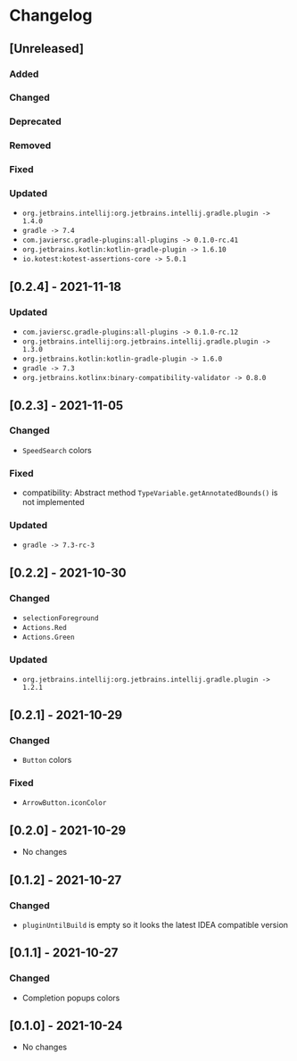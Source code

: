 # Changelog

## [Unreleased]

### Added

### Changed

### Deprecated

### Removed

### Fixed

### Updated

- `org.jetbrains.intellij:org.jetbrains.intellij.gradle.plugin -> 1.4.0`
- `gradle -> 7.4`
- `com.javiersc.gradle-plugins:all-plugins -> 0.1.0-rc.41`
- `org.jetbrains.kotlin:kotlin-gradle-plugin -> 1.6.10`
- `io.kotest:kotest-assertions-core -> 5.0.1`

## [0.2.4] - 2021-11-18

### Updated

- `com.javiersc.gradle-plugins:all-plugins -> 0.1.0-rc.12`
- `org.jetbrains.intellij:org.jetbrains.intellij.gradle.plugin -> 1.3.0`
- `org.jetbrains.kotlin:kotlin-gradle-plugin -> 1.6.0`
- `gradle -> 7.3`
- `org.jetbrains.kotlinx:binary-compatibility-validator -> 0.8.0`

## [0.2.3] - 2021-11-05

### Changed

- `SpeedSearch` colors

### Fixed

- compatibility: Abstract method `TypeVariable.getAnnotatedBounds()` is not implemented

### Updated

- `gradle -> 7.3-rc-3`

## [0.2.2] - 2021-10-30

### Changed

- `selectionForeground`
- `Actions.Red`
- `Actions.Green`

### Updated

- `org.jetbrains.intellij:org.jetbrains.intellij.gradle.plugin -> 1.2.1`

## [0.2.1] - 2021-10-29

### Changed

- `Button` colors

### Fixed

- `ArrowButton.iconColor`

## [0.2.0] - 2021-10-29

- No changes

## [0.1.2] - 2021-10-27

### Changed

- `pluginUntilBuild` is empty so it looks the latest IDEA compatible version

## [0.1.1] - 2021-10-27

### Changed

- Completion popups colors

## [0.1.0] - 2021-10-24

- No changes
